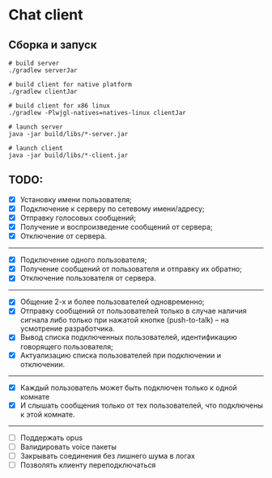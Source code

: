 # Chat client

## Сборка и запуск

```shell
# build server
./gradlew serverJar

# build client for native platform
./gradlew clientJar

# build client for x86 linux
./gradlew -Plwjgl-natives=natives-linux clientJar

# launch server
java -jar build/libs/*-server.jar

# launch client
java -jar build/libs/*-client.jar
```

## TODO:

- [x] Установку имени пользователя;
- [x] Подключение к серверу по сетевому имени/адресу;
- [x] Отправку голосовых сообщений;
- [x] Получение и воспроизведение сообщений от сервера;
- [x] Отключение от сервера.
---
- [x] Подключение одного пользователя;
- [x] Получение сообщений от пользователя и отправку их обратно;
- [x] Отключение пользователя от сервера.
---
- [x] Общение 2-х и более пользователей одновременно;
- [x] Отправку сообщений от пользователей только в случае наличия сигнала либо только при нажатой
  кнопке (push-to-talk) – на усмотрение разработчика.
- [x] Вывод списка подключенных пользователей, идентификацию говорящего пользователя;
- [x] Актуализацию списка пользователей при подключении и отключении.
---
- [x] Каждый пользователь может быть подключен только к одной комнате
- [x] И слышать сообщения только от тех пользователей, что подключены к этой комнате.
---
- [ ] Поддержать opus
- [ ] Валидировать voice пакеты
- [ ] Закрывать соединения без лишнего шума в логах
- [ ] Позволять клиенту переподключаться
